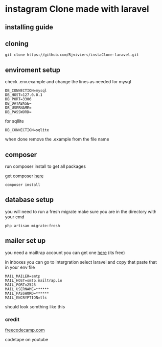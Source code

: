 # instagram Clone made with laravel

## installing guide

## cloning

```text
git clone https://github.com/Rjviviers/instaClone-laravel.git
```

## enviroment setup

check .env.example and change the lines as needed
for mysql

```text
DB_CONNECTION=mysql
DB_HOST=127.0.0.1
DB_PORT=3306
DB_DATABASE=
DB_USERNAME=
DB_PASSWORD=
```

for sqllite

```text
DB_CONNECTION=sqlite
```

when done remove the .example from the file name

## composer

run composer install to get all packages 

get composer [here](https://getcomposer.org/download/)

```text
composer install
```

## database setup

you will need to run a fresh migrate
make sure you are in the directory with your cmd

```text
php artisan migrate:fresh
```

## mailer set up

you need a mailtrap account you can get one [here](https://mailtrap.io/) (its free)

in inboxes you can go to intergration select laravel and copy that paste that in your env file

```test
MAIL_MAILER=smtp
MAIL_HOST=smtp.mailtrap.io
MAIL_PORT=2525
MAIL_USERNAME=******
MAIL_PASSWORD=******
MAIL_ENCRYPTION=tls
```

should look somthing like this


### credit

[freecodecamp.com](freecodecamp.com)

codetape on youtube
